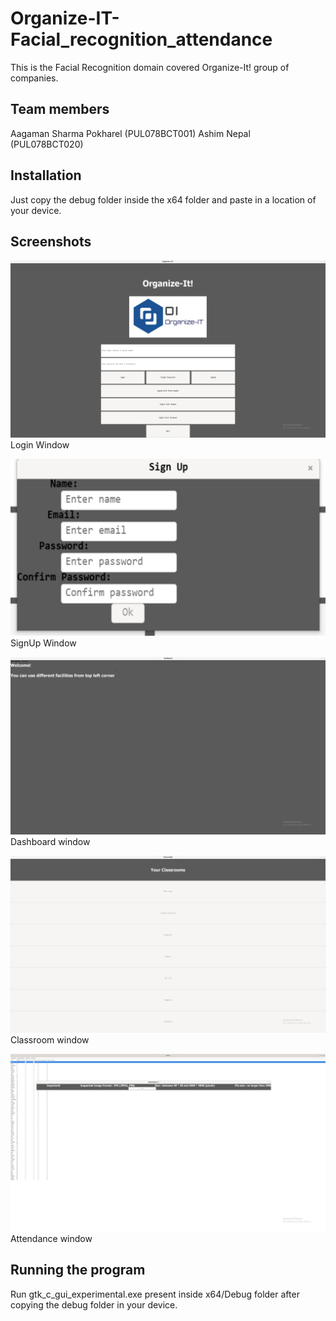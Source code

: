# Organize-IT-Facial_recognition_attendance


This is the Facial Recognition domain covered Organize-It! group of companies.


## Team members

Aagaman Sharma Pokharel (PUL078BCT001)
Ashim Nepal (PUL078BCT020)


## Installation

Just copy the debug folder inside the x64 folder and paste in a location of your device.

## Screenshots
![](images/image1.jpg)
Login Window

![](images/image2.jpg)
SignUp Window

![](images/image3.jpg)
Dashboard window

![](images/image4.jpg)
Classroom window

![](images/image5.jpg)
Attendance window

## Running the program
Run gtk_c_gui_experimental.exe present inside x64/Debug folder after copying the debug folder in your device.

